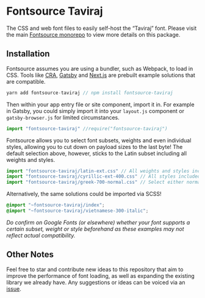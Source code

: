 # Fontsource Taviraj

The CSS and web font files to easily self-host the “Taviraj” font. Please visit the main [Fontsource monorepo](https://github.com/DecliningLotus/fontsource) to view more details on this package.

## Installation

Fontsource assumes you are using a bundler, such as Webpack, to load in CSS. Tools like [CRA](https://create-react-app.dev/), [Gatsby](https://www.gatsbyjs.org/) and [Next.js](https://nextjs.org/) are prebuilt example solutions that are compatible.

```javascript
yarn add fontsource-taviraj // npm install fontsource-taviraj
```

Then within your app entry file or site component, import it in. For example in Gatsby, you could simply import it into your `layout.js` component or `gatsby-browser.js` for limited circumstances.

```javascript
import "fontsource-taviraj" //require("fontsource-taviraj")
```

Fontsource allows you to select font subsets, weights and even individual styles, allowing you to cut down on payload sizes to the last byte! The default selection above, however, sticks to the Latin subset including all weights and styles.

```javascript
import "fontsource-taviraj/latin-ext.css" // All weights and styles included.
import "fontsource-taviraj/cyrillic-ext-400.css" // All styles included.
import "fontsource-taviraj/greek-700-normal.css" // Select either normal or italic.
```

Alternatively, the same solutions could be imported via SCSS!

```scss
@import "~fontsource-taviraj/index";
@import "~fontsource-taviraj/vietnamese-300-italic";
```

_Do confirm on Google Fonts (or elsewhere) whether your font supports a certain subset, weight or style beforehand as these examples may not reflect actual compatibility._

## Other Notes

Feel free to star and contribute new ideas to this repository that aim to improve the performance of font loading, as well as expanding the existing library we already have. Any suggestions or ideas can be voiced via an [issue](https://github.com/DecliningLotus/fontsource/issues).

